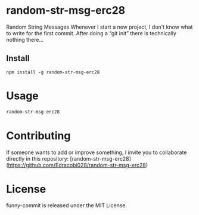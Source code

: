 # random-str-msg-erc28

Random String Messages
Whenever I start a new project, I don't know what to write for the first commit. After doing a “git init” there is technically nothing there...

## Install
```npm
npm install -g random-str-msg-erc28
```

# Usage
```bash
random-str-msg-erc28
```

# Contributing
If someone wants to add or improve something, I invite you to collaborate directly in this repository: [random-str-msg-erc28] (https://github.com/Edracobi028/random-str-msg-erc28)

# License
funny-commit is released under the MIT License.